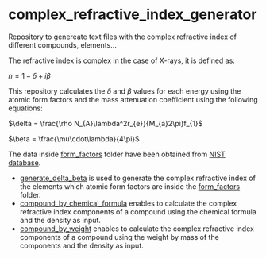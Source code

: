 # complex_refractive_index_generator
Repository to genereate text files with the complex refractive index of different compounds, elements...

The refractive index is complex in the case of X-rays, it is defined as:

$n = 1 - \delta + i\beta$

This repository calculates the $\delta$ and $\beta$ values for each energy using the atomic form factors and the mass attenuation coefficient using the following equations:

$\delta = \frac{\rho N_{A}\lambda^2r_{e}}{M_{a}2\pi}f_{1}$


$\beta = \frac{\mu\cdot\lambda}{4\pi}$


The data inside [form_factors](#form_factors) folder have been obtained from [NIST database](https://physics.nist.gov/PhysRefData/FFast/html/form.html). 

* [generate_delta_beta](#generate_delta_beta.py) is used to generate the complex refractive index of the elements which atomic form factors are inside the  [form_factors](#form_factors) folder.
* [compound_by_chemical_formula](#compound_by_chemical_formula) enables to calculate the complex refractive index components of a compound using the chemical formula and the density as input.
* [compound_by_weight](#compound_by_weight) enables to calculate the complex refractive index components of a compound using the weight by mass of the components and the density as input.
